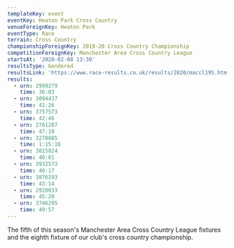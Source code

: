 ```yaml
---
templateKey: event
eventKey: Heaton Park Cross Country
venueForeignKey: Heaton Park
eventType: Race
terrain: Cross Country
championshipForeignKey: 2019-20 Cross Country Championship
competitionForeignKey: Manchester Area Cross Country League
startsAt: '2020-02-08 13:30'
resultsType: Gendered
resultsLink: 'https://www.race-results.co.uk/results/2020/maccl195.htm'
results:
  - urn: 2999279
    time: 36:03
  - urn: 3094437
    time: 41:26
  - urn: 3757573
    time: 42:46
  - urn: 2781287
    time: 47:10
  - urn: 3270885
    time: 1:15:18
  - urn: 3815824
    time: 40:01
  - urn: 3932573
    time: 40:17
  - urn: 3876293
    time: 43:14
  - urn: 2920033
    time: 45:20
  - urn: 3746295
    time: 49:57
---
```

The fifth of this season's Manchester Area Cross Country League fixtures and
the eighth fixture of our club's cross country championship.
